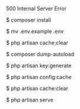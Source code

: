 <p>500 Internal Server Error</p>
<p>$ composer install</p>
<p>$ mv .env.example .env</p>
<p>$ php artisan cache:clear</p>
<p>$ composer dump-autoload</p>
<p>$ php artisan key:generate</p>
<p>$ php artisan config:cache</p>
<p>$ php artisan cache:clear</p>
<p>$ php artisan serve</p>
